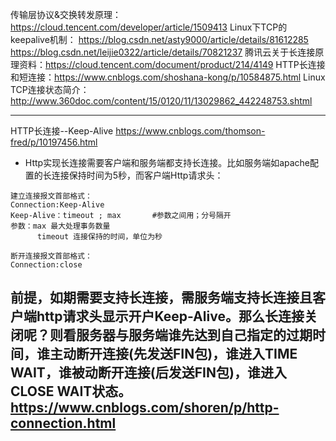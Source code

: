 传输层协议&交换转发原理：  https://cloud.tencent.com/developer/article/1509413
Linux下TCP的keepalive机制： https://blog.csdn.net/asty9000/article/details/81612285 https://blog.csdn.net/leijie0322/article/details/70821237
腾讯云关于长连接原理资料：https://cloud.tencent.com/document/product/214/4149
HTTP长连接和短连接：https://www.cnblogs.com/shoshana-kong/p/10584875.html
Linux TCP连接状态简介： http://www.360doc.com/content/15/0120/11/13029862_442248753.shtml

------------------------------------------------------------------------------------------------------------------------------------
HTTP长连接--Keep-Alive  https://www.cnblogs.com/thomson-fred/p/10197456.html   
- Http实现长连接需要客户端和服务端都支持长连接。比如服务端如apache配置的长连接保持时间为5秒，而客户端Http请求头：
```language
建立连接报文首部格式：
Connection:Keep-Alive
Keep-Alive：timeout ; max       #参数之间用；分号隔开
参数：max 最大处理事务数量
      timeout 连接保持的时间，单位为秒

断开连接报文首部格式：
Connection:close
```
前提，如期需要支持长连接，需服务端支持长连接且客户端http请求头显示开户Keep-Alive。那么长连接关闭呢？则看服务器与服务端谁先达到自己指定的过期时间，谁主动断开连接(先发送FIN包)，谁进入TIME WAIT，谁被动断开连接(后发送FIN包)，谁进入CLOSE WAIT状态。
https://www.cnblogs.com/shoren/p/http-connection.html
--------------------------------
